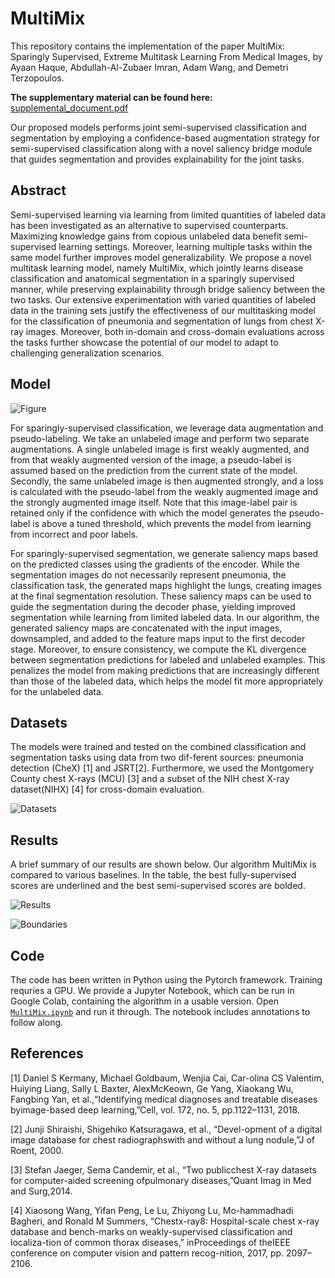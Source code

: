 # MultiMix
This repository contains the implementation of the paper MultiMix: Sparingly Supervised, Extreme Multitask Learning From Medical Images, by Ayaan Haque, Abdullah-Al-Zubaer Imran, Adam Wang, and Demetri Terzopoulos. 

**The supplementary material can be found here:** [supplemental_document.pdf](https://github.com/ayaanzhaque/MultiMix/blob/main/supplemental_document.pdf)

Our proposed models performs joint semi-supervised classification and segmentation by employing a confidence-based augmentation strategy for semi-supervised classification along with a novel saliency bridge module that guides segmentation and provides explainability for the joint tasks. 

## Abstract
Semi-supervised learning via learning from limited quantities of labeled data has been investigated as an alternative to supervised counterparts. Maximizing knowledge gains from copious unlabeled data benefit semi-supervised learning settings. Moreover, learning multiple tasks within the same model further improves model generalizability.  We propose a novel multitask learning model, namely MultiMix, which jointly learns disease classification and anatomical segmentation in a sparingly supervised manner, while preserving explainability through bridge saliency between the two tasks. Our extensive experimentation with varied quantities of labeled data in the training sets justify the effectiveness of our multitasking model for the classification of pneumonia and segmentation of lungs from chest X-ray images. Moreover, both in-domain and cross-domain evaluations across the tasks further showcase the potential of our model to adapt to challenging generalization scenarios.

## Model

![Figure](https://github.com/ayaanzhaque/MultiMix/blob/main/images/multimix_diagram.png?raw=true)

For sparingly-supervised classification, we leverage data augmentation and pseudo-labeling. We take an unlabeled image and perform two separate augmentations. A single unlabeled image is first weakly augmented, and from that weakly augmented version of the image, a pseudo-label is assumed based on the prediction from the current state of the model. Secondly, the same unlabeled image is then augmented strongly, and a loss is calculated with the pseudo-label from the weakly augmented image and the strongly augmented image itself. Note that this image-label pair is retained only if the confidence with which the model generates the pseudo-label is above a tuned threshold, which prevents the model from learning from incorrect and poor labels.

For sparingly-supervised segmentation, we generate saliency maps based on the predicted classes using the gradients of the encoder. While the segmentation images do not necessarily represent pneumonia, the classification task, the generated maps highlight the lungs, creating images at the final segmentation resolution. These saliency maps can be used to guide the segmentation during the decoder phase, yielding improved segmentation while learning from limited labeled data. In our algorithm, the generated saliency maps are concatenated with the input images, downsampled, and added to the feature maps input to the first decoder stage. Moreover, to ensure consistency, we compute the KL divergence between segmentation predictions for labeled and unlabeled examples. This penalizes the model from making predictions that are increasingly different than those of the labeled data, which helps the model fit more appropriately for the unlabeled data.

## Datasets
The models were trained and tested on the combined classification and segmentation tasks using data from two dif-ferent sources:  pneumonia detection (CheX) [1] and JSRT[2]. Furthermore, we used the Montgomery County chest X-rays (MCU) [3] and a subset of the NIH chest X-ray dataset(NIHX) [4] for cross-domain evaluation.

![Datasets](https://github.com/ayaanzhaque/MultiMix/blob/main/images/datasets_table.png?raw=true)

## Results
A brief summary of our results are shown below. Our algorithm MultiMix is compared to various baselines. In the table, the best fully-supervised scores are underlined and the best semi-supervised scores are bolded.

![Results](https://github.com/ayaanzhaque/MultiMix/blob/main/images/results_table.png?raw=true)

![Boundaries](https://github.com/ayaanzhaque/MultiMix/blob/main/images/boundary_preds.png?raw=true)

## Code
The code has been written in Python using the Pytorch framework. Training requries a GPU. We provide a Jupyter Notebook, which can be run in Google Colab, containing the algorithm in a usable version. Open [`MultiMix.ipynb`](https://github.com/ayaanzhaque/MultiMix/blob/main/MultiMix.ipynb) and run it through. The notebook includes annotations to follow along.

## References
[1] Daniel S Kermany, Michael Goldbaum, Wenjia Cai, Car-olina CS Valentim, Huiying Liang, Sally L Baxter, AlexMcKeown, Ge Yang, Xiaokang Wu, Fangbing Yan, et al.,“Identifying medical diagnoses and treatable diseases byimage-based deep learning,”Cell, vol. 172, no. 5, pp.1122–1131, 2018.

[2] Junji Shiraishi, Shigehiko Katsuragawa, et al.,  “Devel-opment of a digital image database for chest radiographswith and without a lung nodule,”J of Roent, 2000.

[3] Stefan  Jaeger,  Sema  Candemir,  et  al.,    “Two  publicchest X-ray datasets for computer-aided screening ofpulmonary  diseases,”Quant Imag in Med and Surg,2014.

[4] Xiaosong Wang, Yifan Peng, Le Lu, Zhiyong Lu, Mo-hammadhadi Bagheri, and Ronald M Summers, “Chestx-ray8:  Hospital-scale  chest  x-ray  database  and  bench-marks on weakly-supervised classification and localiza-tion of common thorax diseases,” inProceedings of theIEEE conference on computer vision and pattern recog-nition, 2017, pp. 2097–2106.
